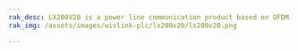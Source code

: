 ```yaml
---
rak_desc: LX200V20 is a power line communication product based on OFDM (Orthogonal Frequency Division Multiplexing), with a maximum transmission rate of power lines up to 200 Mbps.
rak_img: /assets/images/wislink-plc/lx200v20/lx200v20.png

---
```


<rk-redirect to="/Product-Categories/WisLink/LX200V20/Overview/" />